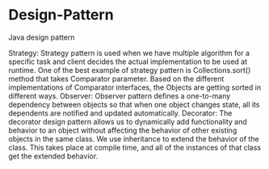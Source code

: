 # Design-Pattern
Java design pattern

Strategy: Strategy pattern is used when we have multiple algorithm for a specific task and client decides the actual implementation to be used at runtime. One of the best example of strategy pattern is Collections.sort() method that takes Comparator parameter. Based on the different implementations of Comparator interfaces, the Objects are getting sorted in different ways.
Observer: Observer pattern defines a one-to-many dependency between objects so that when one object changes state, all its dependents are notified and updated automatically.
Decorator: The decorator design pattern allows us to dynamically add functionality and behavior to an object without affecting the behavior of other existing objects in the same class. We use inheritance to extend the behavior of the class. This takes place at compile time, and all of the instances of that class get the extended behavior.
